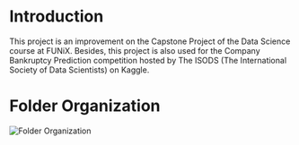# Introduction
This project is an improvement on the Capstone Project of the Data Science course at FUNiX. Besides, this project is also used for the Company Bankruptcy Prediction competition hosted by The ISODS (The International Society of Data Scientists) on Kaggle.

# Folder Organization
![Folder Organization](https://i.ibb.co/721pDVg/tree.png)
